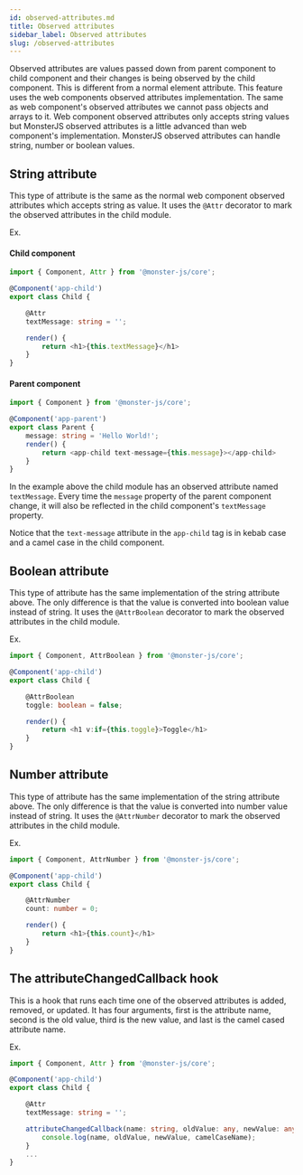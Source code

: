 ```yaml
---
id: observed-attributes.md
title: Observed attributes
sidebar_label: Observed attributes
slug: /observed-attributes
---
```


Observed attributes are values passed down from parent component to child component and their changes is being observed by the child component.
This is different from a normal element attribute.
This feature uses the web components observed attributes implementation.
The same as web component's observed attributes we cannot pass objects and arrays to it.
Web component observed attributes only accepts string values but MonsterJS observed attributes is a little advanced than web component's implementation.
MonsterJS observed attributes can handle string, number or boolean values.

## String attribute

This type of attribute is the same as the normal web component observed attributes which accepts string as value.
It uses the `@Attr` decorator to mark the observed attributes in the child module.

Ex.

#### Child component

```typescript
import { Component, Attr } from '@monster-js/core';

@Component('app-child')
export class Child {

    @Attr
    textMessage: string = '';

    render() {
        return <h1>{this.textMessage}</h1>
    }
}
```

#### Parent component

```typescript
import { Component } from '@monster-js/core';

@Component('app-parent')
export class Parent {
    message: string = 'Hello World!';
    render() {
        return <app-child text-message={this.message}></app-child>
    }
}
```

In the example above the child module has an observed attribute named `textMessage`.
Every time the `message` property of the parent component change, it will also be reflected in the child component's `textMessage` property.

Notice that the `text-message` attribute in the `app-child` tag is in kebab case and a camel case in the child component.

## Boolean attribute

This type of attribute has the same implementation of the string attribute above.
The only difference is that the value is converted into boolean value instead of string.
It uses the `@AttrBoolean` decorator to mark the observed attributes in the child module.

Ex.

```typescript
import { Component, AttrBoolean } from '@monster-js/core';

@Component('app-child')
export class Child {

    @AttrBoolean
    toggle: boolean = false;

    render() {
        return <h1 v:if={this.toggle}>Toggle</h1>
    }
}
```

## Number attribute

This type of attribute has the same implementation of the string attribute above.
The only difference is that the value is converted into number value instead of string.
It uses the `@AttrNumber` decorator to mark the observed attributes in the child module.

Ex.

```typescript
import { Component, AttrNumber } from '@monster-js/core';

@Component('app-child')
export class Child {

    @AttrNumber
    count: number = 0;

    render() {
        return <h1>{this.count}</h1>
    }
}
```

## The attributeChangedCallback hook

This is a hook that runs each time one of the observed attributes is added, removed, or updated.
It has four arguments, first is the attribute name, second is the old value, third is the new value, and last is the camel cased attribute name.

Ex.

```typescript
import { Component, Attr } from '@monster-js/core';

@Component('app-child')
export class Child {

    @Attr
    textMessage: string = '';

    attributeChangedCallback(name: string, oldValue: any, newValue: any, camelCaseName: string) {
        console.log(name, oldValue, newValue, camelCaseName);
    }
    ...
}
```